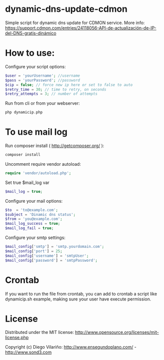 dynamic-dns-update-cdmon
========================
Simple script for dynamic dns update for CDMON service. More info:
https://support.cdmon.com/entries/24118056-API-de-actualización-de-IP-del-DNS-gratis-dinámico

How to use:
========================
Configure your script options:
```php
$user = 'yourUsername'; //username
$pass = 'yourPassword'; //password
$cip = false; // force new ip here or set to false to auto
$retry_time = 30; // time to retry, on seconds
$retry_attempts = 3; // number of attempts
```

Run from cli or from  your webserver:
```php
php dynamicip.php
```

To use mail log
========================
Run composer install ( http://getcomposer.org/ ):
```php
composer install
```

Uncomment require vendor autoload:
```php
require 'vendor/autoload.php';
```

Set true $mail_log var
```php
$mail_log = true;
```

Configure your mail options:
```php
$to  = 'to@example.com';
$subject = 'Dinamic dns status';
$from = 'you@example.com';
$mail_log_success = true;
$mail_log_fail = true;
```

Configure your smtp settings:
```php
$mail_config['smtp'] = 'smtp.yourdomain.com';
$mail_config['port'] = 25;
$mail_config['username'] = 'smtpUser';
$mail_config['password'] = 'smtpPassword';
```

Crontab
========================
If you want to run the file from crontab, you can add to crontab a script like dynamicip.sh example, making sure your user have execute permission.

License
========================
Distributed under the MIT license: http://www.opensource.org/licenses/mit-license.php

Copyright (c) Diego Vilariño: http://www.ensegundoplano.com/ - http://www.sond3.com

